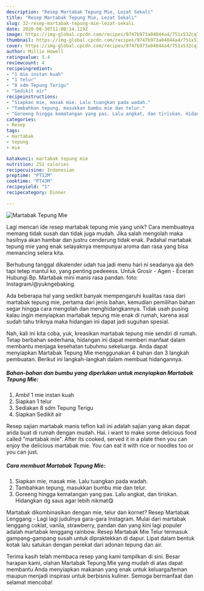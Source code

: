 ```yaml
---
description: "Resep Martabak Tepung Mie, Lezat Sekali"
title: "Resep Martabak Tepung Mie, Lezat Sekali"
slug: 32-resep-martabak-tepung-mie-lezat-sekali
date: 2020-08-30T11:08:14.119Z
image: https://img-global.cpcdn.com/recipes/9747b973a04844a4/751x532cq70/martabak-tepung-mie-foto-resep-utama.jpg
thumbnail: https://img-global.cpcdn.com/recipes/9747b973a04844a4/751x532cq70/martabak-tepung-mie-foto-resep-utama.jpg
cover: https://img-global.cpcdn.com/recipes/9747b973a04844a4/751x532cq70/martabak-tepung-mie-foto-resep-utama.jpg
author: Millie Howell
ratingvalue: 3.4
reviewcount: 4
recipeingredient:
- "1 mie instan kuah"
- "1 telur"
- "8 sdm Tepung Terigu"
- "Sedikit air"
recipeinstructions:
- "Siapkan mie, masak mie. Lalu tuangkan pada wadah."
- "Tambahkan tepung, masukkan bumbu mie dan telur."
- "Goreeng hingga kematangan yang pas. Lalu angkat, dan tiriskan. Hidangkan dg saus agar lebih nikmat😋"
categories:
- Resep
tags:
- martabak
- tepung
- mie

katakunci: martabak tepung mie 
nutrition: 251 calories
recipecuisine: Indonesian
preptime: "PT12M"
cooktime: "PT43M"
recipeyield: "1"
recipecategory: Dinner

---
```



![Martabak Tepung Mie](https://img-global.cpcdn.com/recipes/9747b973a04844a4/751x532cq70/martabak-tepung-mie-foto-resep-utama.jpg)

Lagi mencari ide resep martabak tepung mie yang unik? Cara membuatnya memang tidak susah dan tidak juga mudah. Jika salah mengolah maka hasilnya akan hambar dan justru cenderung tidak enak. Padahal martabak tepung mie yang enak selayaknya mempunyai aroma dan rasa yang bisa memancing selera kita.

Berhubung tanggal dikalender udah tua jadi menu hari ni seadanya aja deh tapi tetep mantul ko, yang penting pedeeess. Untuk Grosir - Agen - Eceran Hubungi Bp. Martabak mini manis rasa pandan. foto: Instagram/@yukngebaking.

Ada beberapa hal yang sedikit banyak mempengaruhi kualitas rasa dari martabak tepung mie, pertama dari jenis bahan, kemudian pemilihan bahan segar hingga cara mengolah dan menghidangkannya. Tidak usah pusing kalau ingin menyiapkan martabak tepung mie enak di rumah, karena asal sudah tahu triknya maka hidangan ini dapat jadi suguhan spesial.


Nah, kali ini kita coba, yuk, kreasikan martabak tepung mie sendiri di rumah. Tetap berbahan sederhana, hidangan ini dapat memberi manfaat dalam membantu menjaga kesehatan tubuhmu sekeluarga. Anda dapat menyiapkan Martabak Tepung Mie menggunakan 4 bahan dan 3 langkah pembuatan. Berikut ini langkah-langkah dalam membuat hidangannya.

<!--inarticleads1-->

##### Bahan-bahan dan bumbu yang diperlukan untuk menyiapkan Martabak Tepung Mie:

1. Ambil 1 mie instan kuah
1. Siapkan 1 telur
1. Sediakan 8 sdm Tepung Terigu
1. Siapkan Sedikit air


Resep sajian martabak manis teflon kali ini adalah sajian yang akan dapat anda buat di rumah dengan mudah. Hai. i want to make some delicious food called &#34;martabak mie&#34;. After its cooked, served it in a plate then you can enjoy the delicious martabak mie. You can eat it with rice or noodles too or you can just. 

<!--inarticleads2-->

##### Cara membuat Martabak Tepung Mie:

1. Siapkan mie, masak mie. Lalu tuangkan pada wadah.
1. Tambahkan tepung, masukkan bumbu mie dan telur.
1. Goreeng hingga kematangan yang pas. Lalu angkat, dan tiriskan. Hidangkan dg saus agar lebih nikmat😋


Martabak dikombinasikan dengan mie, telur dan kornet? Resep Martabak Lenggang - Lagi lagi judulnya gara-gara Instagram. Mulai dari martabak lenggang coklat, vanila, strawberry, pandan dan yang kini lagi populer adalah martabak lenggang rainbow. Resep Martabak Mie Telur termasuk gampang-gampang susah untuk dipraktekkan di dapur. Lipat dalam bentuk kotak lalu satukan dengan perekat dari adonan tepung dan air. 

Terima kasih telah membaca resep yang kami tampilkan di sini. Besar harapan kami, olahan Martabak Tepung Mie yang mudah di atas dapat membantu Anda menyiapkan makanan yang enak untuk keluarga/teman maupun menjadi inspirasi untuk berbisnis kuliner. Semoga bermanfaat dan selamat mencoba!
